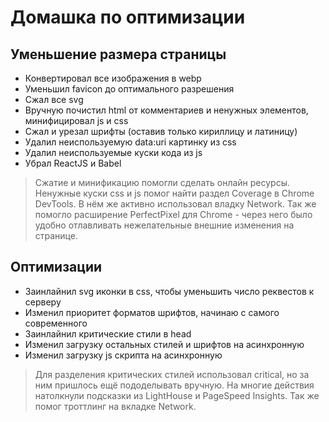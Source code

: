 # Домашка по оптимизации

## Уменьшение размера страницы
- Конвертировал все изображения в webp
- Уменьшил favicon до оптимального разрешения
- Сжал все svg
- Вручную почистил html от комментариев и ненужных элементов, минифицировал js и css
- Сжал и урезал шрифты (оставив только кириллицу и латиницу)
- Удалил неиспользуемую data:uri картинку из css
- Удалил неиспользуемые куски кода из js
- Убрал ReactJS и Babel

> Сжатие и минификацию помогли сделать онлайн ресурсы. Ненужные куски css и js помог найти раздел Coverage в Chrome DevTools. В нём же активно использовал владку Network. Так же помогло расширение PerfectPixel для Chrome - через него было удобно отлавливать нежелательные внешние изменения на странице.

## Оптимизации
- Заинлайнил svg иконки в css, чтобы уменьшить число реквестов к серверу
- Изменил приоритет форматов шрифтов, начинаю с самого современного
- Заинлайнил критические стили в head
- Изменил загрузку остальных стилей и шрифтов на асинхронную
- Изменил загрузку js скрипта на асинхронную

> Для разделения критических стилей использовал critical, но за ним пришлось ещё пододелывать вручную. На многие действия натолкнули подсказки из LightHouse и PageSpeed Insights. Так же помог троттлинг на вкладке Network.
